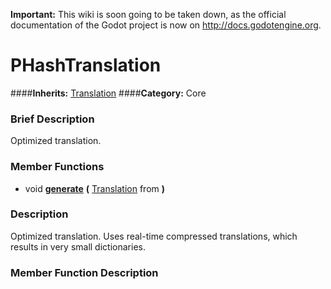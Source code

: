 **Important:** This wiki is soon going to be taken down, as the official documentation of the Godot project is now on http://docs.godotengine.org.

#  PHashTranslation  
####**Inherits:** [Translation](class_translation)
####**Category:** Core

###  Brief Description  
Optimized translation.

###  Member Functions 
  * void  **[generate](#generate)**  **(** [Translation](class_translation) from  **)**

###  Description  
Optimized translation. Uses real-time compressed translations, which results in very small dictionaries.

###  Member Function Description  
